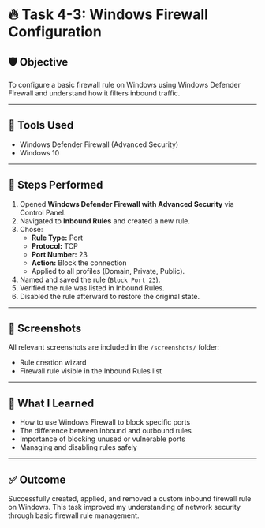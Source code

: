 # 🔥 Task 4-3: Windows Firewall Configuration

## 🛡️ Objective
To configure a basic firewall rule on Windows using Windows Defender Firewall and understand how it filters inbound traffic.

---

## 🧰 Tools Used
- Windows Defender Firewall (Advanced Security)
- Windows 10

---

## 📝 Steps Performed

1. Opened **Windows Defender Firewall with Advanced Security** via Control Panel.
2. Navigated to **Inbound Rules** and created a new rule.
3. Chose:
   - **Rule Type:** Port  
   - **Protocol:** TCP  
   - **Port Number:** 23  
   - **Action:** Block the connection  
   - Applied to all profiles (Domain, Private, Public).
4. Named and saved the rule (`Block Port 23`).
5. Verified the rule was listed in Inbound Rules.
6. Disabled the rule afterward to restore the original state.

---

## 📸 Screenshots
All relevant screenshots are included in the `/screenshots/` folder:
- Rule creation wizard
- Firewall rule visible in the Inbound Rules list

---

## 🧠 What I Learned
- How to use Windows Firewall to block specific ports
- The difference between inbound and outbound rules
- Importance of blocking unused or vulnerable ports
- Managing and disabling rules safely

---

## ✅ Outcome
Successfully created, applied, and removed a custom inbound firewall rule on Windows. This task improved my understanding of network security through basic firewall rule management.

